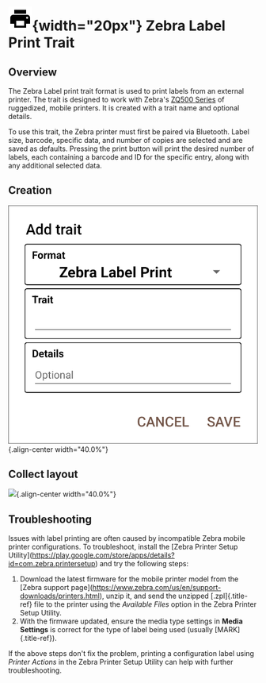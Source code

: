 ![print](/_static/icons/formats/printer.png){width="20px"} Zebra Label Print Trait
==================================================================================

Overview
--------

The Zebra Label print trait format is used to print labels from an
external printer. The trait is designed to work with Zebra\'s [ZQ500
Series](https://www.zebra.com/us/en/products/printers/mobile/zq500.html)
of ruggedized, mobile printers. It is created with a trait name and
optional details.

To use this trait, the Zebra printer must first be paired via Bluetooth.
Label size, barcode, specific data, and number of copies are selected
and are saved as defaults. Pressing the print button will print the
desired number of labels, each containing a barcode and ID for the
specific entry, along with any additional selected data.

Creation
--------

![](/_static/images/traits/formats/create_zebra_label_print.png){.align-center
width="40.0%"}

Collect layout
--------------

![](/_static/images/traits/formats/collect_label_print_framed.png){.align-center
width="40.0%"}

Troubleshooting
---------------

Issues with label printing are often caused by incompatible Zebra mobile
printer configurations. To troubleshoot, install the \[Zebra Printer
Setup
Utility\](<https://play.google.com/store/apps/details?id=com.zebra.printersetup>)
and try the following steps:

1.  Download the latest firmware for the mobile printer model from the
    \[Zebra support
    page\](<https://www.zebra.com/us/en/support-downloads/printers.html>),
    unzip it, and send the unzipped [.zpl]{.title-ref} file to the
    printer using the _*Available Files*_ option in the Zebra Printer
    Setup Utility.
2.  With the firmware updated, ensure the media type settings in __Media
    Settings__ is correct for the type of label being used (usually
    [MARK]{.title-ref}).

If the above steps don\'t fix the problem, printing a configuration
label using _*Printer Actions*_ in the Zebra Printer Setup Utility can
help with further troubleshooting.
